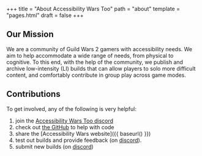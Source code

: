 +++
title = "About Accessibility Wars Too"
path = "about"
template = "pages.html"
draft = false
+++

## Our Mission

We are a community of Guild Wars 2 gamers with accessibility needs.  We aim to help accommodate a wide range of needs, from
physical to cognitive. To this end, with the help of the community, we publish and archive low-intensity (LI)
builds that can allow players to solo more difficult content, and comfortably contribute in group play across game modes.

## Contributions

To get involved, any of the following is very helpful:

1. join the [Accessibility Wars Too discord](https://discord.gg/bKt2CdS8k3)
2. check out [the GitHub](https://github.com/accessibilitywars/aw2-builds) to help with code
3. share the [Accessibility Wars website]({{ baseurl() }})
4. test out builds and provide feedback (on [discord](https://discord.gg/bKt2CdS8k3)).
5. submit new builds (on [discord](https://discord.gg/bKt2CdS8k3))
